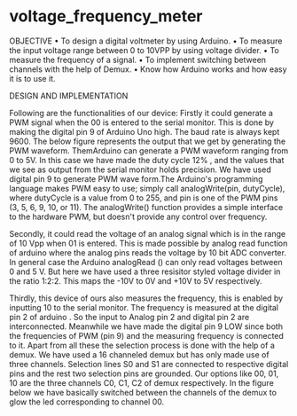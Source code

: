 # voltage_frequency_meter

OBJECTIVE
• To design a digital voltmeter by using Arduino.
• To measure the input voltage range between 0 to 10VPP by using voltage divider.
• To measure the frequency of a signal.
• To implement switching between channels with the help of Demux.
• Know how Arduino works and how easy it is to use it.

DESIGN AND IMPLEMENTATION

Following are the functionalities of our device:
 Firstly it could generate a PWM signal when the 00 is entered to the serial monitor. This is done by making the digital pin 9 of Arduino Uno high. The baud rate is always kept 9600. The below figure represents the output that we get by generating the PWM waveform. ThemArduino can generate a PWM waveform ranging from 0 to 5V. In this case we have made the duty cycle 12% , and the values that we see as output from the serial monitor holds precision. We have used digital pin 9 to generate PWM wave form.The Arduino's programming
language makes PWM easy to use; simply call analogWrite(pin, dutyCycle), where dutyCycle is a value from 0 to 255, and pin is one of the PWM pins (3, 5, 6, 9, 10, or 11). The analogWrite() function provides a simple interface to the hardware PWM, but doesn't provide any control over frequency.

Secondly, it could read the voltage of an analog signal which is in the range of 10 Vpp when 01 is entered. This is made possible by analog read function of arduino where the analog pins reads the voltage by 10 bit ADC converter. In general case the Arduino analogRead () can only read voltages between 0 and 5 V. But here we have used a three resisitor styled voltage divider in the ratio 1:2:2. This maps the -10V to 0V and +10V to 5V respectively.

Thirdly, this device of ours also measures the frequency, this is enabled by inputting 10
to the serial monitor. The frequency is measured at the digital pin 2 of arduino . So the input to
Analog pin 2 and digital pin 2 are interconnected. Meanwhile we have made the digital pin 9
LOW since both the frequencies of PWM (pin 9) and the measuring frequency is connected to
it. 
Apart from all these the selection process is done with the help of a demux. We have used
a 16 channeled demux but has only made use of three channels. Selection lines S0 and S1 are
connected to respective digital pins and the rest two selection pins are grounded. Our options
like 00, 01, 10 are the three channels C0, C1, C2 of demux respectively. In the figure below we
have basically switched between the channels of the demux to glow the led corresponding to
channel 00.


